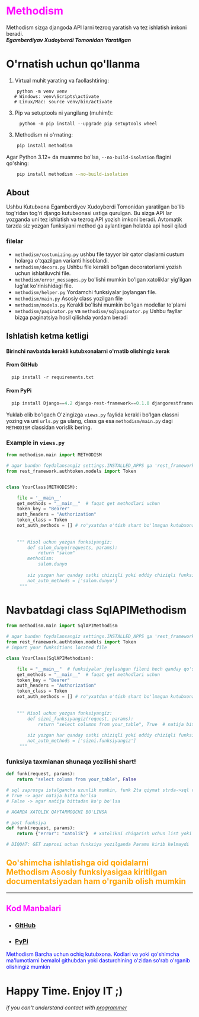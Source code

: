 # <span style="color: magenta;">Methodism</span>
Methodism sizga djangoda API larni tezroq yaratish va tez ishlatish imkoni beradi.  
***Egamberdiyav Xudoyberdi Tomonidan Yaratilgan***

# O'rnatish uchun qo'llanma 
1. Virtual muhit yarating va faollashtiring:
   
``` 
    python -m venv venv
   # Windows: venv\Scripts\activate
   # Linux/Mac: source venv/bin/activate
```
3. Pip va setuptools ni yangilang (muhim!):
```
     python -m pip install --upgrade pip setuptools wheel
```
3. Methodism ni o'rnating:
```bash
    pip install methodism
```
Agar Python 3.12+ da muammo bo'lsa, `--no-build-isolation` flagini qo'shing:
```bash
    pip install methodism --no-build-isolation
```

## About
Ushbu Kutubxona Egamberdiyev Xudoyberdi Tomonidan yaratilgan bo'lib tog'ridan tog'ri django 
kutubxonasi ustiga qurulgan. Bu sizga API lar yozganda uni tez ishlatish va tezroq API yozish imkoni beradi.
Avtomatik tarzda siz yozgan funksiyani method ga aylantirgan holatda api hosil qiladi

### filelar
* ``methodism/costumizing.py``  ushbu file tayyor bir qator claslarni custum holarga o'tqazilgan varianti hisoblandi.  
* ``methodism/decors.py`` Ushbu file kerakli bo'lgan decoratorlarni yozish uchun ishlatiluvchi file.
* ``methodism/error_messages.py`` bo'lishi mumkin bo'lgan xatoliklar yig'ilgan lug'at ko'rinishidagi file.   
* ``methodism/helper.py`` Yordamchi funksiyalar joylangan file.   
* ``methodism/main.py`` Asosiy class yozilgan file
* ``methodism/models.py`` Kerakli bo'lishi mumkin bo'lgan modellar to'plami
* ``methodism/paginator.py`` va ``methodism/sqlpaginator.py`` Ushbu fayllar bizga paginatsiya hosil qilishda yordam beradi


## Ishlatish ketma ketligi

#### Birinchi navbatda kerakli kutubxonalarni o'rnatib olishingiz kerak
#### From GitHub
``` python
  pip install -r requirements.txt
```  
#### From PyPi
``` python
  pip install Django==4.2 django-rest-framework==0.1.0 djangorestframework==3.14.0
```  

Yuklab olib bo'lgach O'zingizga  `views.py` faylida kerakli bo'lgan classni yozing va uni `urls.py` ga ulang,
class ga esa `methodism/main.py` dagi `METHODISM` classidan vorislik bering.  
### Example in `views.py`

```python
from methodism.main import METHODISM

# agar bundan foydalansangiz settings.INSTALLED_APPS ga 'rest_framework.authtoken' ni qo'shib qo'ying
from rest_framework.authtoken.models import Token 


class YourClass(METHODISM):

    file = '__main__'
    get_methods = "__main__"  # faqat get methodlari uchun
    token_key = "Bearer"
    auth_headers = "Authorization"
    token_class = Token
    not_auth_methods = [] # ro'yxatdan o'tish shart bo'lmagan kutubxonalarni qo'shib qo'ying
    
    
    """ Misol uchun yozgan funksiyangiz:
        def salom_dunyo(requests, params):
            return "salom"
        methodism:
            salom.dunyo
        
        siz yozgan har qanday ostki chiziqli yoki oddiy chiziqli funksiyalar nuqta orqali avtomatik ajratiladi!
        not_auth_methods = ['salom.dunyo']
     """
```
# Navbatdagi class SqlAPIMethodism

```python
from methodism.main import SqlAPIMethodism

# agar bundan foydalansangiz settings.INSTALLED_APPS ga 'rest_framework.authtoken' ni qo'shib qo'ying
from rest_framework.authtoken.models import Token 
# import your funksitions located file

class YourClass(SqlAPIMethodism):

    file = "__main__"  # funksiyalar joylashgan fileni hech qanday qo'shimchalarsiz tanishitiring
    get_methods = "__main__"  # faqat get methodlari uchun
    token_key = "Bearer"
    auth_headers = "Authorization"
    token_class = Token
    not_auth_methods = [] # ro'yxatdan o'tish shart bo'lmagan kutubxonalarni qo'shib qo'ying
    
    
    """ Misol uchun yozgan funksiyangiz:
        def sizni_funksiyangiz(request, params):
            return "select columns from your_table", True  # natija bitta bo'sa True ko'p bo'lsa False Qo'yiladi      
        
        siz yozgan har qanday ostki chiziqli yoki oddiy chiziqli funksiyalar nuqta orqali avtomatik ajratiladi!
        not_auth_methods = ['sizni.funksiyangiz']
     """

```

### funksiya taxmianan shunaqa yozilishi shart!
```python
def funk(request, params):
    return "select colums from your_table", False

# sql zaprosga istalgancha uzunlik mumkin, funk 2ta qiymat strda->sql va ikkinchisi Bool typiga ega bo'lishi kerak
# True -> agar natija bitta bo'lsa
# False -> agar natija bittadan ko'p bo'lsa

# AGARDA XATOLIK QAYTARMOQCHI BO'LINSA

# post funksiya
def funk(request, params):
    return {"error": "xatolik"}  # xatolikni chiqarish uchun list yoki dict formatlaridan foydalananing!!

# DIQQAT: GET zaprosi uchun funksiya yozilganda Params kirib kelmaydi

```

## <span style="color: orange;">Qo'shimcha ishlatishga oid qoidalarni Methodism Asosiy funksiyasigaa kiritilgan documentatsiyadan ham o'rganib olish mumkin</span>

---

## <span style='color: magenta;'> Kod Manbalari</span>
   * ### [GitHub](https://github.com/xudikk/Methodism)  
   * ### [PyPi](https://pypi.org/project/methodism/) 

 <span style="color: blue;">Methodism Barcha uchun ochiq kutubxona. Kodlari va yoki qo'shimcha ma'lumotlarni bemalol githubdan yoki dasturchining o'zidan so'rab o'rganib olishingiz mumkin</span>

# Happy Time. Enjoy IT ;)

###### if you can't understand contact with [programmer](https://t.me/xudikk)

